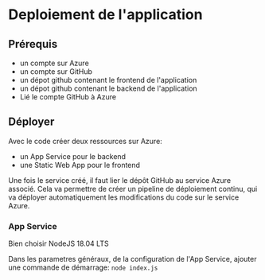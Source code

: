 # Deploiement de l'application

## Prérequis

- un compte sur Azure
- un compte sur GitHub
- un dépot github contenant le frontend de l'application
- un dépot github contenant le backend de l'application
- Lié le compte GitHub à Azure

## Déployer

Avec le code créer deux ressources sur Azure:
- un App Service pour le backend
- une Static Web App pour le frontend

Une fois le service créé, il faut lier le dépôt GitHub au service Azure associé.
Cela va permettre de créer un pipeline de déploiement continu, qui va déployer automatiquement les modifications du code sur le service Azure.

### App Service

Bien choisir NodeJS 18.04 LTS

Dans les parametres généraux, de la configuration de l'App Service, ajouter une commande de démarrage:
```node index.js```

